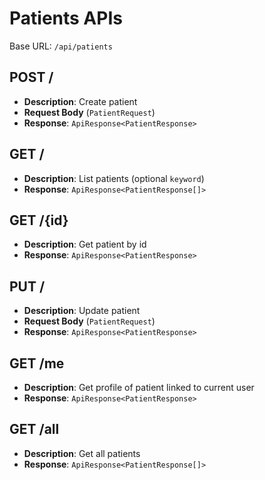 # Patients APIs

Base URL: `/api/patients`

## POST /
- **Description**: Create patient
- **Request Body** (`PatientRequest`)
- **Response**: `ApiResponse<PatientResponse>`

## GET /
- **Description**: List patients (optional `keyword`)
- **Response**: `ApiResponse<PatientResponse[]>`

## GET /{id}
- **Description**: Get patient by id
- **Response**: `ApiResponse<PatientResponse>`

## PUT /
- **Description**: Update patient
- **Request Body** (`PatientRequest`)
- **Response**: `ApiResponse<PatientResponse>`

## GET /me
- **Description**: Get profile of patient linked to current user
- **Response**: `ApiResponse<PatientResponse>`

## GET /all
- **Description**: Get all patients
- **Response**: `ApiResponse<PatientResponse[]>`
